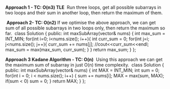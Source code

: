 **Approach 1 - TC: O(n3) TLE**
​
Run three loops, get all possible subarrays in two loops and their sum in another loop, then return the maximum of them.


​
**Approach 2- TC: O(n2)**
If we optimise the above approach, we can get sum of all possible subarrays in two loops only, then return the maximum so far.
​
class Solution {
public:
int maxSubArray(vector<int>& nums) {
int max_sum = INT_MIN;
for(int i=0; i<nums.size(); i++){
int curr_sum = 0;
for(int j=i; j<nums.size(); j++){
curr_sum += nums[j];
//cout<<curr_sum<<endl;
max_sum = max(max_sum, curr_sum);
}
}
return max_sum;
}
};
​
  
**Approach 3 Kadane Algorithm - TC: O(n)**
​
Using this approach we can get the maximum sum of subarray in just O(n) time complexity.
​
class Solution {
public:
int maxSubArray(vector<int>& nums) {
int MAX = INT_MIN;
int sum = 0;
for(int i = 0; i < nums.size(); i++) {
sum += nums[i];
MAX = max(sum, MAX);
if(sum < 0) sum = 0;
}
return MAX;
}
};
